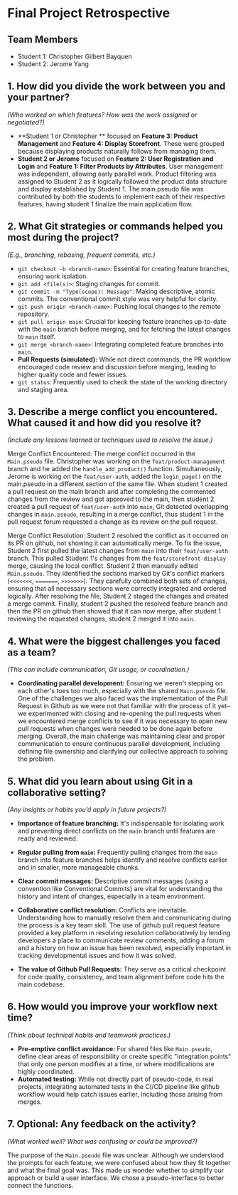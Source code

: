 # Final Project Retrospective

## Team Members
- Student 1: Christopher Gilbert Bayquen
- Student 2: Jerome Yang

## 1. How did you divide the work between you and your partner?
_(Who worked on which features? How was the work assigned or negotiated?)_

* **Student 1 or Christopher ** focused on **Feature 3: Product Management** and **Feature 4: Display Storefront**. These were grouped because displaying products naturally follows from managing them.
* **Student 2 or Jerome** focused on **Feature 2: User Registration and Login** and **Feature 1: Filter Products by Attributes**. User management was independent, allowing early parallel work. Product filtering was assigned to Student 2 as it logically followed the product data structure and display established by Student 1. The main.pseudo file was contributed by both the students to implement each of their respective features, having student 1 finalize the main application flow.


## 2. What Git strategies or commands helped you most during the project?
_(E.g., branching, rebasing, frequent commits, etc.)_

* `git checkout -b <branch-name>`: Essential for creating feature branches, ensuring work isolation.
* `git add <file(s)>`: Staging changes for commit.
* `git commit -m "Type(scope): Message"`: Making descriptive, atomic commits. The conventional commit style was very helpful for clarity.
* `git push origin <branch-name>`: Pushing local changes to the remote repository.
* `git pull origin main`: Crucial for keeping feature branches up-to-date with the `main` branch before merging, and for fetching the latest changes to `main` itself.
* `git merge <branch-name>`: Integrating completed feature branches into `main`.
* **Pull Requests (simulated):** While not direct commands, the PR workflow encouraged code review and discussion before merging, leading to higher quality code and fewer issues.
* `git status`: Frequently used to check the state of the working directory and staging area.


## 3. Describe a merge conflict you encountered. What caused it and how did you resolve it?
_(Include any lessons learned or techniques used to resolve the issue.)_

Merge Conflict Encountered: 
The merge conflict occurred in the `Main.pseudo` file. Christopher was working on the `feat/product-management` branch and he added the `handle_add_product()` function. Simultaneously, 
Jerome is working on the `feat/user-auth`, added the `login_page()` on the main.pseudo in a different section of the same file. When student 1 created a pull request on the main branch and after completing the commented changes from the review and got approved to the main, then student 2 created a pull request of `feat/user-auth` into `main`, Git detected overlapping changes in `main.pseudo`, resulting in a merge conflict, thus student 1 in the pull request forum requested a change as its review on the pull request.

Merge Conflict Resolution:
Student 2 resolved the conflict as it occurred on its PR on github, not showing it can automatically merge. To fix the issue, Student 2 first pulled the latest changes from `main` into their `feat/user-auth` branch. This pulled Student 1's changes from the `feat/storefront-display` merge, causing the local conflict. Student 2 then manually edited `Main.pseudo`. They identified the sections marked by Git's conflict markers (`<<<<<<<`, `=======`, `>>>>>>>`). They carefully combined both sets of changes, ensuring that all necessary sections were correctly integrated and ordered logically.
After resolving the file, Student 2 staged the changes and created a merge commit. Finally, student 2 pushed the resolved feature branch and then the PR on github then showed that it can now merge, after student 1 reviewing the requested changes, student 2 merged it into `main`.



## 4. What were the biggest challenges you faced as a team?
_(This can include communication, Git usage, or coordination.)_

* **Coordinating parallel development:** Ensuring we weren't stepping on each other's toes too much, especially with the shared `Main.pseudo` file. One of the challenges we also faced was the implementation of the Pull Request in Github as we were not that familiar with the process of it yet– we experimented with closing and re-opening the pull requests when we encountered merge conflicts to see if it was necessary to open new pull requests when changes were needed to be done again before merging. Overall, the main challenge was maintaining clear and proper communication to ensure continuous parallel development, including defining file ownership and clarifying our collective approach to solving the problem.

## 5. What did you learn about using Git in a collaborative setting?
_(Any insights or habits you’d apply in future projects?)_
 
* **Importance of feature branching:** It's indispensable for isolating work and preventing direct conflicts on the `main` branch until features are ready and reviewed.

* **Regular pulling from `main`:** Frequently pulling changes from the `main` branch into feature branches helps identify and resolve conflicts earlier and in smaller, more manageable chunks.

* **Clear commit messages:** Descriptive commit messages (using a convention like Conventional Commits) are vital for understanding the history and intent of changes, especially in a team environment.

* **Collaborative conflict resolution:** Conflicts are inevitable. Understanding how to manually resolve them and communicating during the process is a key team skill. The use of github pull request feature provided a key platform in resolving resolution collaboratively by lending developers a place to communicate review comments, adding a forum and a history on how an issue has been resolved, especially important in tracking developmental issues and how it was solved.

* **The value of Github Pull Requests:** They serve as a critical checkpoint for code quality, consistency, and team alignment before code hits the main codebase.


## 6. How would you improve your workflow next time?
_(Think about technical habits and teamwork practices.)_


* **Pre-emptive conflict avoidance:** For shared files like `Main.pseudo`, define clear areas of responsibility or create specific "integration points" that only one person modifies at a time, or where modifications are highly coordinated.
* **Automated testing:** While not directly part of pseudo-code, in real projects, integrating automated tests in the CI/CD pipeline like github workflow would help catch issues earlier, including those arising from merges.


## 7. Optional: Any feedback on the activity?
_(What worked well? What was confusing or could be improved?)_

The purpose of the `Main.pseudo` file was unclear. Although we understood the prompts for each feature, we were confused about how they fit together and what the final goal was. This made us wonder whether to simplify our approach or build a user interface. We chose a pseudo-interface to better connect the functions. 


